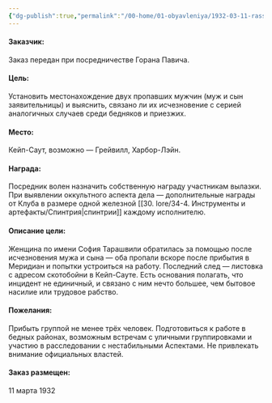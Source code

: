 ```yaml
---
{"dg-publish":true,"permalink":"/00-home/01-obyavleniya/1932-03-11-rassledovat-is-ch-eznoveni-ya/","tags":["сюжет/объявление"]}
---
```


#### Заказчик:
Заказ передан при посредничестве Горана Павича.
#### Цель:
Установить местонахождение двух пропавших мужчин (муж и сын заявительницы) и выяснить, связано ли их исчезновение с серией аналогичных случаев среди бедняков и приезжих.
#### Место:
Кейп-Саут, возможно — Грейвилл, Харбор-Лэйн.
#### Награда:
Посредник волен назначить собственную награду участникам вылазки. При выявлении оккультного аспекта дела — дополнительные награды от Клуба в размере одной железной [[30. lore/34-4. Инструменты и артефакты/Спинтрия\|спинтрии]] каждому исполнителю.
#### Описание цели:
Женщина по имени София Тарашвили обратилась за помощью после исчезновения мужа и сына — оба пропали вскоре после прибытия в Меридиан и попытки устроиться на работу. Последний след — листовка с адресом скотобойни в Кейп-Сауте. Есть основания полагать, что инцидент не единичный, и связано с ним нечто большее, чем бытовое насилие или трудовое рабство.
#### Пожелания:
Прибыть группой не менее трёх человек. Подготовиться к работе в бедных районах, возможным встречам с уличными группировками и участию в расследовании с нестабильными Аспектами. Не привлекать внимание официальных властей.
#### Заказ размещен:
11 марта 1932
